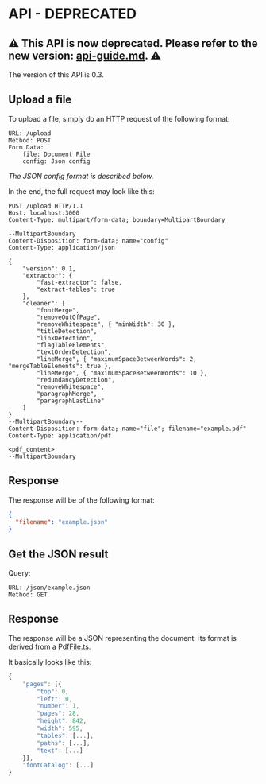 # API - DEPRECATED

## :warning: This API is now deprecated. Please refer to the new version: [api-guide.md](api-guide.md). :warning:

The version of this API is 0.3.

## Upload a file

To upload a file, simply do an HTTP request of the following format:

```http
URL: /upload
Method: POST
Form Data:
    file: Document File
    config: Json config
```

_The JSON config format is described below._

In the end, the full request may look like this:

```http
POST /upload HTTP/1.1
Host: localhost:3000
Content-Type: multipart/form-data; boundary=MultipartBoundary

--MultipartBoundary
Content-Disposition: form-data; name="config"
Content-Type: application/json

{
    "version": 0.1,
    "extractor": {
        "fast-extractor": false,
        "extract-tables": true
    },
    "cleaner": [
        "fontMerge",
        "removeOutOfPage",
        "removeWhitespace", { "minWidth": 30 },
        "titleDetection",
        "linkDetection",
        "flagTableElements",
        "textOrderDetection",
        "lineMerge", { "maximumSpaceBetweenWords": 2, "mergeTableElements": true },
        "lineMerge", { "maximumSpaceBetweenWords": 10 },
        "redundancyDetection",
        "removeWhitespace",
        "paragraphMerge",
        "paragraphLastLine"
    ]
}
--MultipartBoundary--
Content-Disposition: form-data; name="file"; filename="example.pdf"
Content-Type: application/pdf

<pdf_content>
--MultipartBoundary
```

## Response

The response will be of the following format:

```json
{
  "filename": "example.json"
}
```

## Get the JSON result

Query:

```http
URL: /json/example.json
Method: GET
```

## Response

The response will be a JSON representing the document. Its format is derived from a [PdfFile.ts](https://github.com/AXATechLab/Parsr/blob/master/scripts/extractor/types/PdfFile.ts).

It basically looks like this:

```js
{
    "pages": [{
        "top": 0,
        "left": 0,
        "number": 1,
        "pages": 28,
        "height": 842,
        "width": 595,
        "tables": [...],
        "paths": [...],
        "text": [...]
    }],
    "fontCatalog": [...]
}
```
